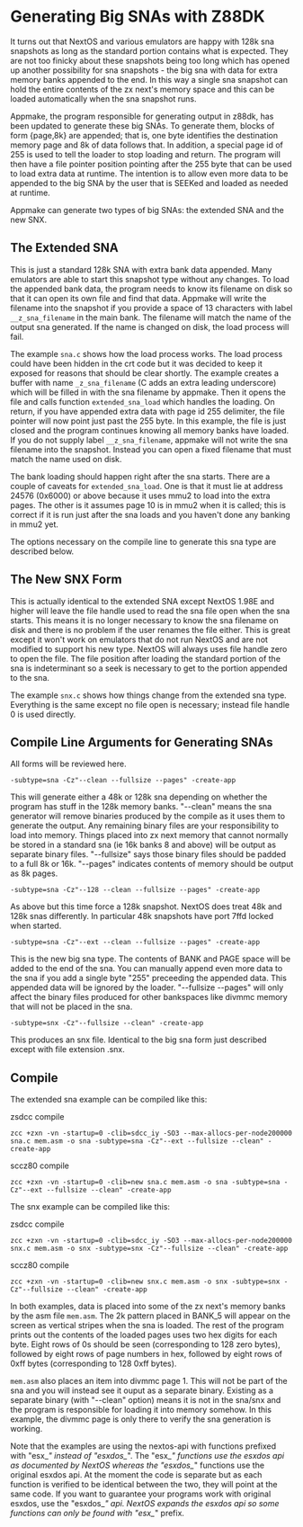 # Generating Big SNAs with Z88DK

It turns out that NextOS and various emulators are happy with 128k sna snapshots as long as the
standard portion contains what is expected.  They are not too finicky about these snapshots being
too long which has opened up another possibility for sna snapshots - the big sna with data for
extra memory banks appended to the end.  In this way a single sna snapshot can hold the entire
contents of the zx next's memory space and this can be loaded automatically when the sna snapshot
runs.

Appmake, the program responsible for generating output in z88dk, has been updated to generate
these big SNAs.  To generate them, blocks of form {page,8k} are appended; that is, one byte
identifies the destination memory page and 8k of data follows that.  In addition, a special
page id of 255 is used to tell the loader to stop loading and return.  The program will then
have a file pointer position pointing after the 255 byte that can be used to load extra data
at runtime.  The intention is to allow even more data to be appended to the big SNA by the user
that is SEEKed and loaded as needed at runtime.

Appmake can generate two types of big SNAs: the extended SNA and the new SNX.

## The Extended SNA

This is just a standard 128k SNA with extra bank data appended.  Many emulators are able to
start this snapshot type without any changes.  To load the appended bank data, the program
needs to know its filename on disk so that it can open its own file and find that data.
Appmake will write the filename into the snapshot if you provide a space of 13 characters
with label `__z_sna_filename` in the main bank.  The filename will match the name of the
output sna generated.  If the name is changed on disk, the load process will fail.

The example `sna.c` shows how the load process works.  The load process could have been
hidden in the crt code but it was decided to keep it exposed for reasons that should be
clear shortly.  The example creates a buffer with name `_z_sna_filename` (C adds an extra
leading underscore) which will be filled in with the sna filename by appmake.  Then it opens
the file and calls function `extended_sna_load` which handles the loading.  On return, if
you have appended extra data with page id 255 delimiter, the file pointer will now point
just past the 255 byte.  In this example, the file is just closed and the program continues
knowing all memory banks have loaded.  If you do not supply label `__z_sna_filename`,
appmake will not write the sna filename into the snapshot.  Instead you can open a fixed
filename that must match the name used on disk.

The bank loading should happen right after the sna starts.  There are a couple of caveats
for `extended_sna_load`.  One is that it must lie at address 24576 (0x6000) or above
because it uses mmu2 to load into the extra pages.  The other is it assumes page 10 is
in mmu2 when it is called; this is correct if it is run just after the sna loads and you
haven't done any banking in mmu2 yet.

The options necessary on the compile line to generate this sna type are described below.

## The New SNX Form

This is actually identical to the extended SNA except NextOS 1.98E and higher will leave
the file handle used to read the sna file open when the sna starts.  This means it is
no longer necessary to know the sna filename on disk and there is no problem if the user
renames the file either.  This is great except it won't work on emulators that do not
run NextOS and are not modified to support his new type.  NextOS will always uses file
handle zero to open the file.  The file position after loading the standard portion of
the sna is indeterminant so a seek is necessary to get to the portion appended to the sna.

The example `snx.c` shows how things change from the extended sna type.  Everything is the
same except no file open is necessary; instead file handle 0 is used directly.

## Compile Line Arguments for Generating SNAs

All forms will be reviewed here.

`-subtype=sna -Cz"--clean --fullsize --pages" -create-app`

This will generate either a 48k or 128k sna depending on whether the program has stuff in
the 128k memory banks. "--clean" means the sna generator will remove binaries produced by
the compile as it uses them to generate the output. Any remaining binary files are your
responsibility to load into memory. Things placed into zx next memory that cannot normally
be stored in a standard sna (ie 16k banks 8 and above) will be output as separate binary
files. "--fullsize" says those binary files should be padded to a full 8k or 16k. "--pages"
indicates contents of memory should be output as 8k pages.

`-subtype=sna -Cz"--128 --clean --fullsize --pages" -create-app`

As above but this time force a 128k snapshot. NextOS does treat 48k and 128k snas differently.
In particular 48k snapshots have port 7ffd locked when started.

`-subtype=sna -Cz"--ext --clean --fullsize --pages" -create-app`

This is the new big sna type. The contents of BANK and PAGE space will be added to the end
of the sna. You can manually append even more data to the sna if you add a single byte "255"
preceeding the appended data. This appended data will be ignored by the loader. "--fullsize
--pages" will only affect the binary files produced for other bankspaces like divmmc memory
that will not be placed in the sna.

`-subtype=snx -Cz"--fullsize --clean" -create-app`

This produces an snx file.  Identical to the big sna form just described except with file
extension .snx.

## Compile

The extended sna example can be compiled like this:

zsdcc compile
```
zcc +zxn -vn -startup=0 -clib=sdcc_iy -SO3 --max-allocs-per-node200000 sna.c mem.asm -o sna -subtype=sna -Cz"--ext --fullsize --clean" -create-app
```

sccz80 compile
```
zcc +zxn -vn -startup=0 -clib=new sna.c mem.asm -o sna -subtype=sna -Cz"--ext --fullsize --clean" -create-app
```

The snx example can be compiled like this:

zsdcc compile
```
zcc +zxn -vn -startup=0 -clib=sdcc_iy -SO3 --max-allocs-per-node200000 snx.c mem.asm -o snx -subtype=snx -Cz"--fullsize --clean" -create-app
```

sccz80 compile
```
zcc +zxn -vn -startup=0 -clib=new snx.c mem.asm -o snx -subtype=snx -Cz"--fullsize --clean" -create-app
```

In both examples, data is placed into some of the zx next's memory banks by the asm file `mem.asm`.
The 2k pattern placed in BANK_5 will appear on the screen as vertical stripes when the sna is loaded.
The rest of the program prints out the contents of the loaded pages uses two hex digits for each byte.
Eight rows of 0s should be seen (corresponding to 128 zero bytes), followed by eight rows of page
numbers in hex, followed by eight rows of 0xff bytes (corresponding to 128 0xff bytes).

`mem.asm` also places an item into divmmc page 1.  This will not be part of the sna and you will
instead see it ouput as a separate binary.  Existing as a separate binary (with "--clean" option)
means it is not in the sna/snx and the program is responsible for loading it into memory somehow.
In this example, the divmmc page is only there to verify the sna generation is working.

Note that the examples are using the nextos-api with functions prefixed with "esx_*" instead of
"esxdos_*".  The "esx_*" functions use the esxdos api as documented by NextOS whereas the "esxdos_*"
functions use the original esxdos api.  At the moment the code is separate but as each function
is verified to be identical between the two, they will point at the same code.  If you want to
guarantee your programs work with original esxdos, use the "esxdos_*" api.  NextOS expands the
esxdos api so some functions can only be found with "esx_*" prefix.

